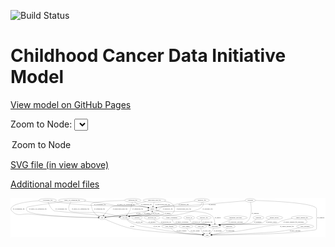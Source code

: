 <link rel='stylesheet' href="assets/style.css">
<link rel='stylesheet' href="https://unpkg.com/leaflet@1.5.1/dist/leaflet.css" integrity="sha512-xwE/Az9zrjBIphAcBb3F6JVqxf46+CDLwfLMHloNu6KEQCAWi6HcDUbeOfBIptF7tcCzusKFjFw2yuvEpDL9wQ==" crossorigin="">
<script type="text/javascript" src="https://code.jquery.com/jquery-3.2.1.min.js"></script>
<script type="text/javascript"  src="https://unpkg.com/leaflet@1.5.1/dist/leaflet.js"></script>
<script type="text/javascript" src="assets/actions.js"></script>

![Build Status](https://github.com/CBIIT/ccdi-model/actions/workflows/model-test-and-deploy.yml/badge.svg)

# Childhood Cancer Data Initiative Model

[View model on GitHub Pages](https://cbiit.github.io/ccdi-model/)



Zoom to Node: <select id="node_select">
  <option value="">Zoom to Node</option>
</select>
<div id="model"></div>

<p>
<a href="./model-desc/ccdi-model.svg">SVG file (in view above)</a>
<p>
<a href="./model-desc">Additional model files</a>
<div id='graph' style='display:off;'>
<svg width="3152pt" height="392pt"
 viewBox="0.00 0.00 3151.69 392.00" xmlns="http://www.w3.org/2000/svg" xmlns:xlink="http://www.w3.org/1999/xlink">
<g id="graph0" class="graph" transform="scale(1 1) rotate(0) translate(4 388)">
<title>Perl</title>
<polygon fill="#ffffff" stroke="transparent" points="-4,4 -4,-388 3147.6942,-388 3147.6942,4 -4,4"/>
<!-- radiology_file -->
<g id="node1" class="node">
<title>radiology_file</title>
<ellipse fill="none" stroke="#000000" cx="1930.6942" cy="-192" rx="73.387" ry="18"/>
<text text-anchor="middle" x="1930.6942" y="-188.3" font-family="Times,serif" font-size="14.00" fill="#000000">radiology_file</text>
</g>
<!-- participant -->
<g id="node23" class="node">
<title>participant</title>
<ellipse fill="none" stroke="#000000" cx="2039.6942" cy="-105" rx="62.2891" ry="18"/>
<text text-anchor="middle" x="2039.6942" y="-101.3" font-family="Times,serif" font-size="14.00" fill="#000000">participant</text>
</g>
<!-- radiology_file&#45;&gt;participant -->
<g id="edge13" class="edge">
<title>radiology_file&#45;&gt;participant</title>
<path fill="none" stroke="#000000" d="M1913.8936,-174.3902C1906.0806,-164.0294 1900.0298,-151.0346 1907.6942,-141 1908.9503,-139.3554 1947.9753,-128.8281 1983.2657,-119.5792"/>
<polygon fill="#000000" stroke="#000000" points="1984.2958,-122.9276 1993.0859,-117.0129 1982.5258,-116.1551 1984.2958,-122.9276"/>
<text text-anchor="middle" x="1966.6942" y="-144.8" font-family="Times,serif" font-size="14.00" fill="#000000">of_radiology_file</text>
</g>
<!-- therapeutic_procedure -->
<g id="node2" class="node">
<title>therapeutic_procedure</title>
<ellipse fill="none" stroke="#000000" cx="2248.6942" cy="-192" rx="117.7793" ry="18"/>
<text text-anchor="middle" x="2248.6942" y="-188.3" font-family="Times,serif" font-size="14.00" fill="#000000">therapeutic_procedure</text>
</g>
<!-- therapeutic_procedure&#45;&gt;participant -->
<g id="edge37" class="edge">
<title>therapeutic_procedure&#45;&gt;participant</title>
<path fill="none" stroke="#000000" d="M2207.9007,-175.019C2172.5686,-160.3114 2121.5247,-139.0634 2084.9457,-123.8367"/>
<polygon fill="#000000" stroke="#000000" points="2086.0846,-120.5198 2075.5075,-119.9079 2083.3945,-126.9822 2086.0846,-120.5198"/>
<text text-anchor="middle" x="2249.6942" y="-144.8" font-family="Times,serif" font-size="14.00" fill="#000000">of_therapeutic_procedure</text>
</g>
<!-- diagnosis -->
<g id="node3" class="node">
<title>diagnosis</title>
<ellipse fill="none" stroke="#000000" cx="2477.6942" cy="-192" rx="54.6905" ry="18"/>
<text text-anchor="middle" x="2477.6942" y="-188.3" font-family="Times,serif" font-size="14.00" fill="#000000">diagnosis</text>
</g>
<!-- diagnosis&#45;&gt;participant -->
<g id="edge33" class="edge">
<title>diagnosis&#45;&gt;participant</title>
<path fill="none" stroke="#000000" d="M2454.9914,-175.4658C2434.9675,-160.9542 2408.5297,-141.9986 2405.6942,-141 2343.7463,-119.1829 2175.5882,-133.1144 2110.6942,-123 2105.3542,-122.1677 2099.8304,-121.1157 2094.331,-119.9398"/>
<polygon fill="#000000" stroke="#000000" points="2095.0301,-116.5095 2084.5035,-117.7101 2093.4812,-123.336 2095.0301,-116.5095"/>
<text text-anchor="middle" x="2471.1942" y="-144.8" font-family="Times,serif" font-size="14.00" fill="#000000">of_diagnosis</text>
</g>
<!-- synonym -->
<g id="node4" class="node">
<title>synonym</title>
<ellipse fill="none" stroke="#000000" cx="2394.6942" cy="-366" rx="51.9908" ry="18"/>
<text text-anchor="middle" x="2394.6942" y="-362.3" font-family="Times,serif" font-size="14.00" fill="#000000">synonym</text>
</g>
<!-- sample -->
<g id="node6" class="node">
<title>sample</title>
<ellipse fill="none" stroke="#000000" cx="1415.6942" cy="-279" rx="44.393" ry="18"/>
<text text-anchor="middle" x="1415.6942" y="-275.3" font-family="Times,serif" font-size="14.00" fill="#000000">sample</text>
</g>
<!-- synonym&#45;&gt;sample -->
<g id="edge30" class="edge">
<title>synonym&#45;&gt;sample</title>
<path fill="none" stroke="#000000" d="M2344.4499,-361.3116C2240.681,-351.7302 1995.1171,-329.5813 1788.6942,-315 1648.8143,-305.1192 1611.682,-321.9671 1473.6942,-297 1468.8894,-296.1306 1463.9248,-294.9867 1459.0156,-293.696"/>
<polygon fill="#000000" stroke="#000000" points="1459.6607,-290.2411 1449.0852,-290.8816 1457.7518,-296.9758 1459.6607,-290.2411"/>
<text text-anchor="middle" x="2014.1942" y="-318.8" font-family="Times,serif" font-size="14.00" fill="#000000">of_synonym</text>
</g>
<!-- study -->
<g id="node12" class="node">
<title>study</title>
<ellipse fill="none" stroke="#000000" cx="1964.6942" cy="-18" rx="36.2938" ry="18"/>
<text text-anchor="middle" x="1964.6942" y="-14.3" font-family="Times,serif" font-size="14.00" fill="#000000">study</text>
</g>
<!-- synonym&#45;&gt;study -->
<g id="edge31" class="edge">
<title>synonym&#45;&gt;study</title>
<path fill="none" stroke="#000000" d="M2446.7972,-364.6342C2603.3289,-359.8455 3058.6942,-340.6194 3058.6942,-279 3058.6942,-279 3058.6942,-279 3058.6942,-105 3058.6942,-56.6884 3063.0405,-76.1103 2917.6942,-54 2740.006,-26.9699 2178.2716,-19.8945 2011.6938,-18.3686"/>
<polygon fill="#000000" stroke="#000000" points="2011.3322,-14.8654 2001.3014,-18.276 2011.2697,-21.8651 2011.3322,-14.8654"/>
<text text-anchor="middle" x="3101.1942" y="-188.3" font-family="Times,serif" font-size="14.00" fill="#000000">of_synonym</text>
</g>
<!-- synonym&#45;&gt;participant -->
<g id="edge32" class="edge">
<title>synonym&#45;&gt;participant</title>
<path fill="none" stroke="#000000" d="M2398.3412,-347.8089C2406.5322,-301.0467 2420.312,-177.747 2346.6942,-141 2299.6344,-117.5097 2162.6005,-131.4942 2110.6942,-123 2105.3607,-122.1272 2099.8412,-121.0481 2094.3445,-119.8552"/>
<polygon fill="#000000" stroke="#000000" points="2095.0492,-116.4261 2084.5202,-117.6052 2093.4865,-123.2494 2095.0492,-116.4261"/>
<text text-anchor="middle" x="2445.1942" y="-231.8" font-family="Times,serif" font-size="14.00" fill="#000000">of_synonym</text>
</g>
<!-- cell_line -->
<g id="node5" class="node">
<title>cell_line</title>
<ellipse fill="none" stroke="#000000" cx="1140.6942" cy="-192" rx="49.2915" ry="18"/>
<text text-anchor="middle" x="1140.6942" y="-188.3" font-family="Times,serif" font-size="14.00" fill="#000000">cell_line</text>
</g>
<!-- cell_line&#45;&gt;sample -->
<g id="edge16" class="edge">
<title>cell_line&#45;&gt;sample</title>
<path fill="none" stroke="#000000" d="M1176.9044,-204.3354C1184.3695,-206.5131 1192.2311,-208.5454 1199.6942,-210 1243.9286,-218.6216 1367.1059,-199.1095 1401.6942,-228 1408.4575,-233.6492 1412.1174,-242.2309 1414.0502,-250.7523"/>
<polygon fill="#000000" stroke="#000000" points="1410.6368,-251.5782 1415.6437,-260.9153 1417.5523,-250.4938 1410.6368,-251.5782"/>
<text text-anchor="middle" x="1453.1942" y="-231.8" font-family="Times,serif" font-size="14.00" fill="#000000">of_cell_line</text>
</g>
<!-- cell_line&#45;&gt;study -->
<g id="edge15" class="edge">
<title>cell_line&#45;&gt;study</title>
<path fill="none" stroke="#000000" d="M1157.1201,-174.9979C1168.8424,-163.7976 1185.5169,-149.6536 1202.6942,-141 1291.0677,-96.479 1321.8047,-107.1106 1418.6942,-87 1601.742,-49.0062 1823.9391,-28.7826 1918.5077,-21.3603"/>
<polygon fill="#000000" stroke="#000000" points="1918.8962,-24.8407 1928.5962,-20.5792 1918.3558,-17.8616 1918.8962,-24.8407"/>
<text text-anchor="middle" x="1459.1942" y="-101.3" font-family="Times,serif" font-size="14.00" fill="#000000">of_cell_line</text>
</g>
<!-- cell_line&#45;&gt;participant -->
<g id="edge14" class="edge">
<title>cell_line&#45;&gt;participant</title>
<path fill="none" stroke="#000000" d="M1165.1717,-176.2113C1185.5445,-164.0244 1215.7877,-148.0859 1244.6942,-141 1401.005,-102.6833 1809.2542,-144.9117 1968.6942,-123 1974.2058,-122.2425 1979.9072,-121.2183 1985.5725,-120.0405"/>
<polygon fill="#000000" stroke="#000000" points="1986.6876,-123.3777 1995.6824,-117.7792 1985.1596,-116.5465 1986.6876,-123.3777"/>
<text text-anchor="middle" x="1285.1942" y="-144.8" font-family="Times,serif" font-size="14.00" fill="#000000">of_cell_line</text>
</g>
<!-- sample&#45;&gt;cell_line -->
<g id="edge10" class="edge">
<title>sample&#45;&gt;cell_line</title>
<path fill="none" stroke="#000000" d="M1450.8779,-267.9575C1483.493,-257.6814 1527.0926,-243.8252 1527.6942,-243 1531.6213,-237.6128 1532.2773,-232.8415 1527.6942,-228 1502.6024,-201.4934 1235.633,-216.3717 1199.6942,-210 1195.305,-209.2218 1190.7832,-208.2208 1186.2882,-207.09"/>
<polygon fill="#000000" stroke="#000000" points="1187.1199,-203.6892 1176.552,-204.4433 1185.2836,-210.4441 1187.1199,-203.6892"/>
<text text-anchor="middle" x="1568.1942" y="-231.8" font-family="Times,serif" font-size="14.00" fill="#000000">of_sample</text>
</g>
<!-- pdx -->
<g id="node20" class="node">
<title>pdx</title>
<ellipse fill="none" stroke="#000000" cx="911.6942" cy="-192" rx="27.8951" ry="18"/>
<text text-anchor="middle" x="911.6942" y="-188.3" font-family="Times,serif" font-size="14.00" fill="#000000">pdx</text>
</g>
<!-- sample&#45;&gt;pdx -->
<g id="edge11" class="edge">
<title>sample&#45;&gt;pdx</title>
<path fill="none" stroke="#000000" d="M1381.6532,-267.1982C1364.5093,-260.8032 1343.6139,-252.3111 1325.6942,-243 1314.8648,-237.3731 1314.2406,-231.952 1302.6942,-228 1209.8758,-196.2313 1180.3724,-219.1356 1082.6942,-210 1036.904,-205.7173 984.2962,-200.0703 949.6605,-196.2521"/>
<polygon fill="#000000" stroke="#000000" points="949.8402,-192.7507 939.5159,-195.1293 949.0702,-199.7082 949.8402,-192.7507"/>
<text text-anchor="middle" x="1362.1942" y="-231.8" font-family="Times,serif" font-size="14.00" fill="#000000">of_sample</text>
</g>
<!-- sample&#45;&gt;participant -->
<g id="edge12" class="edge">
<title>sample&#45;&gt;participant</title>
<path fill="none" stroke="#000000" d="M1449.4336,-267.2437C1457.315,-264.8575 1465.7339,-262.594 1473.6942,-261 1591.665,-237.3771 1921.197,-288.1245 2012.6942,-210 2034.6396,-191.262 2039.9835,-157.3089 2040.7395,-133.0851"/>
<polygon fill="#000000" stroke="#000000" points="2044.2396,-133.0763 2040.8127,-123.051 2037.2398,-133.0252 2044.2396,-133.0763"/>
<text text-anchor="middle" x="2070.1942" y="-188.3" font-family="Times,serif" font-size="14.00" fill="#000000">of_sample</text>
</g>
<!-- methylation_array_file -->
<g id="node7" class="node">
<title>methylation_array_file</title>
<ellipse fill="none" stroke="#000000" cx="1436.6942" cy="-366" rx="115.8798" ry="18"/>
<text text-anchor="middle" x="1436.6942" y="-362.3" font-family="Times,serif" font-size="14.00" fill="#000000">methylation_array_file</text>
</g>
<!-- methylation_array_file&#45;&gt;cell_line -->
<g id="edge22" class="edge">
<title>methylation_array_file&#45;&gt;cell_line</title>
<path fill="none" stroke="#000000" d="M1533.2895,-355.9834C1568.4049,-350.414 1602.4866,-342.0926 1614.6942,-330 1646.9567,-298.0414 1645.6603,-254.3767 1608.6942,-228 1571.6656,-201.5787 1244.5265,-217.698 1199.6942,-210 1195.3008,-209.2456 1190.7763,-208.2607 1186.2794,-207.1401"/>
<polygon fill="#000000" stroke="#000000" points="1187.1078,-203.7385 1176.5408,-204.5071 1185.2807,-210.4958 1187.1078,-203.7385"/>
<text text-anchor="middle" x="1730.1942" y="-275.3" font-family="Times,serif" font-size="14.00" fill="#000000">of_methylation_array_file</text>
</g>
<!-- methylation_array_file&#45;&gt;sample -->
<g id="edge21" class="edge">
<title>methylation_array_file&#45;&gt;sample</title>
<path fill="none" stroke="#000000" d="M1432.343,-347.9735C1429.4709,-336.0751 1425.6513,-320.2508 1422.395,-306.7606"/>
<polygon fill="#000000" stroke="#000000" points="1425.7886,-305.9029 1420.0398,-297.0034 1418.984,-307.5455 1425.7886,-305.9029"/>
<text text-anchor="middle" x="1519.1942" y="-318.8" font-family="Times,serif" font-size="14.00" fill="#000000">of_methylation_array_file</text>
</g>
<!-- methylation_array_file&#45;&gt;pdx -->
<g id="edge20" class="edge">
<title>methylation_array_file&#45;&gt;pdx</title>
<path fill="none" stroke="#000000" d="M1352.1495,-353.5912C1322.7246,-347.9977 1289.8076,-340.2839 1260.6942,-330 1247.0118,-325.1669 1245.6491,-318.9784 1231.6942,-315 1182.3913,-300.9442 1047.3994,-320.2245 1001.6942,-297 983.5573,-287.784 949.9927,-244.7559 929.3744,-216.7207"/>
<polygon fill="#000000" stroke="#000000" points="932.1415,-214.575 923.4227,-208.5556 926.4848,-218.6983 932.1415,-214.575"/>
<text text-anchor="middle" x="1093.1942" y="-275.3" font-family="Times,serif" font-size="14.00" fill="#000000">of_methylation_array_file</text>
</g>
<!-- medical_history -->
<g id="node8" class="node">
<title>medical_history</title>
<ellipse fill="none" stroke="#000000" cx="2635.6942" cy="-192" rx="85.2851" ry="18"/>
<text text-anchor="middle" x="2635.6942" y="-188.3" font-family="Times,serif" font-size="14.00" fill="#000000">medical_history</text>
</g>
<!-- medical_history&#45;&gt;participant -->
<g id="edge9" class="edge">
<title>medical_history&#45;&gt;participant</title>
<path fill="none" stroke="#000000" d="M2589.4108,-176.7345C2573.6378,-170.9396 2556.1043,-163.829 2540.6942,-156 2529.8138,-150.4723 2529.3126,-144.7351 2517.6942,-141 2431.5057,-113.2917 2200.2606,-136.1927 2110.6942,-123 2105.2688,-122.2009 2099.6565,-121.1602 2094.0742,-119.982"/>
<polygon fill="#000000" stroke="#000000" points="2094.6301,-116.5196 2084.1053,-117.7352 2093.091,-123.3483 2094.6301,-116.5196"/>
<text text-anchor="middle" x="2608.6942" y="-144.8" font-family="Times,serif" font-size="14.00" fill="#000000">of_medical_history</text>
</g>
<!-- study_funding -->
<g id="node9" class="node">
<title>study_funding</title>
<ellipse fill="none" stroke="#000000" cx="1585.6942" cy="-105" rx="77.1866" ry="18"/>
<text text-anchor="middle" x="1585.6942" y="-101.3" font-family="Times,serif" font-size="14.00" fill="#000000">study_funding</text>
</g>
<!-- study_funding&#45;&gt;study -->
<g id="edge34" class="edge">
<title>study_funding&#45;&gt;study</title>
<path fill="none" stroke="#000000" d="M1600.8334,-87.2557C1611.769,-75.724 1627.5763,-61.4891 1644.6942,-54 1692.5725,-33.0531 1841.1875,-23.5011 1917.8682,-19.8723"/>
<polygon fill="#000000" stroke="#000000" points="1918.3636,-23.3534 1928.1928,-19.3991 1918.043,-16.3607 1918.3636,-23.3534"/>
<text text-anchor="middle" x="1706.6942" y="-57.8" font-family="Times,serif" font-size="14.00" fill="#000000">of_study_funding</text>
</g>
<!-- study_admin -->
<g id="node10" class="node">
<title>study_admin</title>
<ellipse fill="none" stroke="#000000" cx="1751.6942" cy="-105" rx="70.3881" ry="18"/>
<text text-anchor="middle" x="1751.6942" y="-101.3" font-family="Times,serif" font-size="14.00" fill="#000000">study_admin</text>
</g>
<!-- study_admin&#45;&gt;study -->
<g id="edge8" class="edge">
<title>study_admin&#45;&gt;study</title>
<path fill="none" stroke="#000000" d="M1759.6566,-86.9505C1765.5313,-75.7439 1774.6033,-61.9987 1786.6942,-54 1807.9788,-39.9192 1873.5268,-29.2507 1918.8436,-23.3097"/>
<polygon fill="#000000" stroke="#000000" points="1919.5587,-26.7469 1929.0346,-22.008 1918.6718,-19.8033 1919.5587,-26.7469"/>
<text text-anchor="middle" x="1843.1942" y="-57.8" font-family="Times,serif" font-size="14.00" fill="#000000">of_study_admin</text>
</g>
<!-- exposure -->
<g id="node11" class="node">
<title>exposure</title>
<ellipse fill="none" stroke="#000000" cx="1261.6942" cy="-192" rx="53.0913" ry="18"/>
<text text-anchor="middle" x="1261.6942" y="-188.3" font-family="Times,serif" font-size="14.00" fill="#000000">exposure</text>
</g>
<!-- exposure&#45;&gt;participant -->
<g id="edge7" class="edge">
<title>exposure&#45;&gt;participant</title>
<path fill="none" stroke="#000000" d="M1287.3786,-176.005C1308.3756,-163.8739 1339.292,-148.1138 1368.6942,-141 1498.3466,-109.6308 1836.59,-141.5006 1968.6942,-123 1974.1251,-122.2394 1979.7411,-121.2243 1985.3257,-120.062"/>
<polygon fill="#000000" stroke="#000000" points="1986.3011,-123.4304 1995.2973,-117.834 1984.7747,-116.5988 1986.3011,-123.4304"/>
<text text-anchor="middle" x="1412.1942" y="-144.8" font-family="Times,serif" font-size="14.00" fill="#000000">of_exposure</text>
</g>
<!-- study_arm -->
<g id="node13" class="node">
<title>study_arm</title>
<ellipse fill="none" stroke="#000000" cx="1899.6942" cy="-105" rx="59.5901" ry="18"/>
<text text-anchor="middle" x="1899.6942" y="-101.3" font-family="Times,serif" font-size="14.00" fill="#000000">study_arm</text>
</g>
<!-- study_arm&#45;&gt;study -->
<g id="edge6" class="edge">
<title>study_arm&#45;&gt;study</title>
<path fill="none" stroke="#000000" d="M1900.3015,-86.6884C1901.4206,-76.3345 1904.1706,-63.5845 1910.6942,-54 1915.5699,-46.8366 1922.3896,-40.7282 1929.5452,-35.6874"/>
<polygon fill="#000000" stroke="#000000" points="1931.4764,-38.6069 1938.0033,-30.2612 1927.6966,-32.7151 1931.4764,-38.6069"/>
<text text-anchor="middle" x="1959.1942" y="-57.8" font-family="Times,serif" font-size="14.00" fill="#000000">of_study_arm</text>
</g>
<!-- molecular_test -->
<g id="node14" class="node">
<title>molecular_test</title>
<ellipse fill="none" stroke="#000000" cx="1412.6942" cy="-192" rx="79.8859" ry="18"/>
<text text-anchor="middle" x="1412.6942" y="-188.3" font-family="Times,serif" font-size="14.00" fill="#000000">molecular_test</text>
</g>
<!-- molecular_test&#45;&gt;participant -->
<g id="edge28" class="edge">
<title>molecular_test&#45;&gt;participant</title>
<path fill="none" stroke="#000000" d="M1432.3344,-174.3111C1446.7917,-162.4845 1467.5378,-147.8764 1488.6942,-141 1590.2083,-108.005 1863.0403,-138.2001 1968.6942,-123 1974.1222,-122.2191 1979.7363,-121.1905 1985.3197,-120.0198"/>
<polygon fill="#000000" stroke="#000000" points="1986.2992,-123.3871 1995.2899,-117.7819 1984.7661,-116.557 1986.2992,-123.3871"/>
<text text-anchor="middle" x="1552.6942" y="-144.8" font-family="Times,serif" font-size="14.00" fill="#000000">of_molecular_test</text>
</g>
<!-- single_cell_sequencing_file -->
<g id="node15" class="node">
<title>single_cell_sequencing_file</title>
<ellipse fill="none" stroke="#000000" cx="612.6942" cy="-366" rx="137.5759" ry="18"/>
<text text-anchor="middle" x="612.6942" y="-362.3" font-family="Times,serif" font-size="14.00" fill="#000000">single_cell_sequencing_file</text>
</g>
<!-- single_cell_sequencing_file&#45;&gt;cell_line -->
<g id="edge38" class="edge">
<title>single_cell_sequencing_file&#45;&gt;cell_line</title>
<path fill="none" stroke="#000000" d="M599.7574,-347.8843C584.9138,-324.7048 565.3258,-284.7228 587.6942,-261 611.0596,-236.2198 859.9281,-247.4552 893.6942,-243 962.329,-233.9441 1040.4005,-216.6208 1090.0723,-204.6964"/>
<polygon fill="#000000" stroke="#000000" points="1091.0254,-208.0669 1099.9217,-202.3132 1089.3791,-201.2632 1091.0254,-208.0669"/>
<text text-anchor="middle" x="696.1942" y="-275.3" font-family="Times,serif" font-size="14.00" fill="#000000">of_single_cell_sequencing_file</text>
</g>
<!-- single_cell_sequencing_file&#45;&gt;sample -->
<g id="edge39" class="edge">
<title>single_cell_sequencing_file&#45;&gt;sample</title>
<path fill="none" stroke="#000000" d="M731.0284,-356.6788C799.9731,-350.5717 888.4731,-341.5717 966.6942,-330 1001.1843,-324.8977 1009.0999,-319.3409 1043.6942,-315 1182.3912,-297.5961 1220.1452,-321.9006 1357.6942,-297 1362.4989,-296.1302 1367.4634,-294.986 1372.3727,-293.6952"/>
<polygon fill="#000000" stroke="#000000" points="1373.6364,-296.9749 1382.303,-290.8805 1371.7275,-290.2402 1373.6364,-296.9749"/>
<text text-anchor="middle" x="1152.1942" y="-318.8" font-family="Times,serif" font-size="14.00" fill="#000000">of_single_cell_sequencing_file</text>
</g>
<!-- single_cell_sequencing_file&#45;&gt;pdx -->
<g id="edge40" class="edge">
<title>single_cell_sequencing_file&#45;&gt;pdx</title>
<path fill="none" stroke="#000000" d="M517.2212,-352.9662C386.5791,-334.9092 167.4791,-303.7373 161.6942,-297 151.271,-284.8609 150.9112,-272.8206 161.6942,-261 210.0532,-207.9877 726.895,-195.156 873.2654,-192.5749"/>
<polygon fill="#000000" stroke="#000000" points="873.606,-196.0697 883.545,-192.3999 873.4868,-189.0707 873.606,-196.0697"/>
<text text-anchor="middle" x="270.1942" y="-275.3" font-family="Times,serif" font-size="14.00" fill="#000000">of_single_cell_sequencing_file</text>
</g>
<!-- family_relationship -->
<g id="node16" class="node">
<title>family_relationship</title>
<ellipse fill="none" stroke="#000000" cx="1610.6942" cy="-192" rx="100.1823" ry="18"/>
<text text-anchor="middle" x="1610.6942" y="-188.3" font-family="Times,serif" font-size="14.00" fill="#000000">family_relationship</text>
</g>
<!-- family_relationship&#45;&gt;participant -->
<g id="edge36" class="edge">
<title>family_relationship&#45;&gt;participant</title>
<path fill="none" stroke="#000000" d="M1613.5714,-173.8293C1616.3976,-162.4219 1621.9341,-148.4969 1632.6942,-141 1663.3697,-119.6273 1931.7322,-128.6205 1968.6942,-123 1974.1158,-122.1756 1979.7256,-121.1181 1985.3064,-119.9295"/>
<polygon fill="#000000" stroke="#000000" points="1986.2945,-123.2944 1995.2734,-117.6705 1984.7471,-116.4676 1986.2945,-123.2944"/>
<text text-anchor="middle" x="1712.1942" y="-144.8" font-family="Times,serif" font-size="14.00" fill="#000000">of_family_relationship</text>
</g>
<!-- cytogenomic_file -->
<g id="node17" class="node">
<title>cytogenomic_file</title>
<ellipse fill="none" stroke="#000000" cx="367.6942" cy="-366" rx="89.8845" ry="18"/>
<text text-anchor="middle" x="367.6942" y="-362.3" font-family="Times,serif" font-size="14.00" fill="#000000">cytogenomic_file</text>
</g>
<!-- cytogenomic_file&#45;&gt;cell_line -->
<g id="edge5" class="edge">
<title>cytogenomic_file&#45;&gt;cell_line</title>
<path fill="none" stroke="#000000" d="M372.9027,-347.9171C380.9462,-323.6017 398.8865,-281.1029 430.6942,-261 434.1429,-258.8203 913.4891,-213.4297 1082.5172,-197.4816"/>
<polygon fill="#000000" stroke="#000000" points="1083.0918,-200.943 1092.7188,-196.5192 1082.4343,-193.974 1083.0918,-200.943"/>
<text text-anchor="middle" x="502.1942" y="-275.3" font-family="Times,serif" font-size="14.00" fill="#000000">of_cytogenomic_file</text>
</g>
<!-- cytogenomic_file&#45;&gt;sample -->
<g id="edge3" class="edge">
<title>cytogenomic_file&#45;&gt;sample</title>
<path fill="none" stroke="#000000" d="M431.8751,-353.3695C443.1189,-351.3979 454.7273,-349.5153 465.6942,-348 622.2226,-326.3725 661.9942,-324.9797 819.6942,-315 939.0778,-307.4451 1239.7396,-316.9058 1357.6942,-297 1362.5089,-296.1875 1367.4798,-295.0798 1372.3928,-293.8104"/>
<polygon fill="#000000" stroke="#000000" points="1373.6463,-297.0939 1382.3275,-291.0204 1371.7536,-290.3546 1373.6463,-297.0939"/>
<text text-anchor="middle" x="891.1942" y="-318.8" font-family="Times,serif" font-size="14.00" fill="#000000">of_cytogenomic_file</text>
</g>
<!-- cytogenomic_file&#45;&gt;pdx -->
<g id="edge4" class="edge">
<title>cytogenomic_file&#45;&gt;pdx</title>
<path fill="none" stroke="#000000" d="M280.5434,-361.6915C185.2881,-354.9425 41.6487,-338.0805 7.6942,-297 -2.4992,-284.6673 -2.6115,-273.239 7.6942,-261 63.1818,-195.1034 113.0755,-237.5227 198.6942,-228 455.3391,-199.4554 766.4977,-193.5282 873.4507,-192.3106"/>
<polygon fill="#000000" stroke="#000000" points="873.7749,-195.8074 883.737,-192.2011 873.7003,-188.8078 873.7749,-195.8074"/>
<text text-anchor="middle" x="79.1942" y="-275.3" font-family="Times,serif" font-size="14.00" fill="#000000">of_cytogenomic_file</text>
</g>
<!-- sequencing_file -->
<g id="node18" class="node">
<title>sequencing_file</title>
<ellipse fill="none" stroke="#000000" cx="1219.6942" cy="-366" rx="83.3857" ry="18"/>
<text text-anchor="middle" x="1219.6942" y="-362.3" font-family="Times,serif" font-size="14.00" fill="#000000">sequencing_file</text>
</g>
<!-- sequencing_file&#45;&gt;cell_line -->
<g id="edge17" class="edge">
<title>sequencing_file&#45;&gt;cell_line</title>
<path fill="none" stroke="#000000" d="M1215.4362,-347.9759C1213.0369,-338.1764 1209.887,-325.8711 1206.6942,-315 1199.5652,-290.727 1200.0334,-283.6146 1188.6942,-261 1181.0415,-245.7377 1170.3577,-230.0136 1161.0119,-217.4377"/>
<polygon fill="#000000" stroke="#000000" points="1163.6475,-215.1212 1154.8092,-209.2786 1158.075,-219.3576 1163.6475,-215.1212"/>
<text text-anchor="middle" x="1269.1942" y="-275.3" font-family="Times,serif" font-size="14.00" fill="#000000">of_sequencing_file</text>
</g>
<!-- sequencing_file&#45;&gt;sample -->
<g id="edge19" class="edge">
<title>sequencing_file&#45;&gt;sample</title>
<path fill="none" stroke="#000000" d="M1239.2066,-348.4016C1252.3541,-337.3802 1270.5501,-323.6718 1288.6942,-315 1317.2891,-301.3333 1327.2185,-305.6992 1357.6942,-297 1362.0315,-295.7619 1366.5389,-294.435 1371.0384,-293.0834"/>
<polygon fill="#000000" stroke="#000000" points="1372.2595,-296.3704 1380.8071,-290.1103 1370.2213,-289.6737 1372.2595,-296.3704"/>
<text text-anchor="middle" x="1355.1942" y="-318.8" font-family="Times,serif" font-size="14.00" fill="#000000">of_sequencing_file</text>
</g>
<!-- sequencing_file&#45;&gt;pdx -->
<g id="edge18" class="edge">
<title>sequencing_file&#45;&gt;pdx</title>
<path fill="none" stroke="#000000" d="M1136.3424,-364.6996C1021.359,-362.0273 825.683,-353.9739 803.6942,-330 799.1879,-325.0869 802.1775,-321.4918 803.6942,-315 813.5071,-272.9994 816.9167,-259.2033 846.6942,-228 855.5305,-218.7406 867.2812,-211.2509 878.3599,-205.55"/>
<polygon fill="#000000" stroke="#000000" points="879.9382,-208.6748 887.4293,-201.1825 876.901,-202.368 879.9382,-208.6748"/>
<text text-anchor="middle" x="887.1942" y="-275.3" font-family="Times,serif" font-size="14.00" fill="#000000">of_sequencing_file</text>
</g>
<!-- pathology_file -->
<g id="node19" class="node">
<title>pathology_file</title>
<ellipse fill="none" stroke="#000000" cx="1910.6942" cy="-366" rx="76.0865" ry="18"/>
<text text-anchor="middle" x="1910.6942" y="-362.3" font-family="Times,serif" font-size="14.00" fill="#000000">pathology_file</text>
</g>
<!-- pathology_file&#45;&gt;cell_line -->
<g id="edge25" class="edge">
<title>pathology_file&#45;&gt;cell_line</title>
<path fill="none" stroke="#000000" d="M1920.5841,-348.006C1924.7973,-337.758 1927.5473,-325.008 1921.6942,-315 1896.9802,-272.7429 1871.8451,-277.3261 1825.6942,-261 1562.5313,-167.9049 1474.8648,-256.931 1199.6942,-210 1195.3,-209.2506 1190.7749,-208.2689 1186.2776,-207.1505"/>
<polygon fill="#000000" stroke="#000000" points="1187.1053,-203.7487 1176.5386,-204.5203 1185.2802,-210.5066 1187.1053,-203.7487"/>
<text text-anchor="middle" x="1968.6942" y="-275.3" font-family="Times,serif" font-size="14.00" fill="#000000">of_pathology_file</text>
</g>
<!-- pathology_file&#45;&gt;sample -->
<g id="edge24" class="edge">
<title>pathology_file&#45;&gt;sample</title>
<path fill="none" stroke="#000000" d="M1841.6229,-358.321C1792.519,-352.2519 1725.174,-342.6885 1666.6942,-330 1643.1877,-324.8997 1638.2493,-319.8707 1614.6942,-315 1552.8277,-302.2073 1535.4291,-310.4132 1473.6942,-297 1469.045,-295.9899 1464.2328,-294.7766 1459.4594,-293.4631"/>
<polygon fill="#000000" stroke="#000000" points="1460.3595,-290.0801 1449.7805,-290.6594 1458.4118,-296.8036 1460.3595,-290.0801"/>
<text text-anchor="middle" x="1727.6942" y="-318.8" font-family="Times,serif" font-size="14.00" fill="#000000">of_pathology_file</text>
</g>
<!-- pathology_file&#45;&gt;pdx -->
<g id="edge23" class="edge">
<title>pathology_file&#45;&gt;pdx</title>
<path fill="none" stroke="#000000" d="M1910.7555,-347.7786C1909.7381,-336.5014 1906.3742,-322.7421 1896.6942,-315 1862.9907,-288.0437 1548.6177,-313.3915 1508.6942,-297 1486.5689,-287.916 1488.8452,-273.8836 1468.6942,-261 1451.5837,-250.0604 1444.9957,-251.8034 1426.6942,-243 1413.9719,-236.8803 1412.2839,-231.8248 1398.6942,-228 1330.9887,-208.9441 1152.8003,-215.6832 1082.6942,-210 1036.7197,-206.2731 983.9474,-200.4876 949.3319,-196.4863"/>
<polygon fill="#000000" stroke="#000000" points="949.5376,-192.9867 939.1998,-195.3061 948.7276,-199.9397 949.5376,-192.9867"/>
<text text-anchor="middle" x="1569.6942" y="-275.3" font-family="Times,serif" font-size="14.00" fill="#000000">of_pathology_file</text>
</g>
<!-- pdx&#45;&gt;sample -->
<g id="edge1" class="edge">
<title>pdx&#45;&gt;sample</title>
<path fill="none" stroke="#000000" d="M939.1922,-196.0127C1029.9707,-209.2931 1316.6625,-251.5136 1357.6942,-261 1362.3295,-262.0717 1367.1329,-263.3248 1371.9009,-264.6622"/>
<polygon fill="#000000" stroke="#000000" points="1370.9927,-268.0431 1381.5733,-267.4943 1372.9598,-261.3252 1370.9927,-268.0431"/>
<text text-anchor="middle" x="1275.6942" y="-231.8" font-family="Times,serif" font-size="14.00" fill="#000000">of_pdx</text>
</g>
<!-- pdx&#45;&gt;study -->
<g id="edge2" class="edge">
<title>pdx&#45;&gt;study</title>
<path fill="none" stroke="#000000" d="M934.215,-181.2255C980.8621,-159.43 1091.9477,-110.2126 1190.6942,-87 1330.347,-54.1714 1772.1619,-28.2664 1917.697,-20.4388"/>
<polygon fill="#000000" stroke="#000000" points="1918.2581,-23.9139 1928.0571,-19.8853 1917.8846,-16.9239 1918.2581,-23.9139"/>
<text text-anchor="middle" x="1214.6942" y="-101.3" font-family="Times,serif" font-size="14.00" fill="#000000">of_pdx</text>
</g>
<!-- follow_up -->
<g id="node21" class="node">
<title>follow_up</title>
<ellipse fill="none" stroke="#000000" cx="1783.6942" cy="-192" rx="55.4913" ry="18"/>
<text text-anchor="middle" x="1783.6942" y="-188.3" font-family="Times,serif" font-size="14.00" fill="#000000">follow_up</text>
</g>
<!-- follow_up&#45;&gt;participant -->
<g id="edge35" class="edge">
<title>follow_up&#45;&gt;participant</title>
<path fill="none" stroke="#000000" d="M1788.1541,-173.9625C1791.9415,-162.6113 1798.585,-148.699 1809.6942,-141 1838.9207,-120.7452 1933.7129,-129.3839 1968.6942,-123 1973.8017,-122.0679 1979.0859,-120.9753 1984.3607,-119.797"/>
<polygon fill="#000000" stroke="#000000" points="1985.5,-123.1253 1994.4436,-117.4454 1983.91,-116.3083 1985.5,-123.1253"/>
<text text-anchor="middle" x="1854.6942" y="-144.8" font-family="Times,serif" font-size="14.00" fill="#000000">of_follow_up</text>
</g>
<!-- publication -->
<g id="node22" class="node">
<title>publication</title>
<ellipse fill="none" stroke="#000000" cx="2182.6942" cy="-105" rx="63.0888" ry="18"/>
<text text-anchor="middle" x="2182.6942" y="-101.3" font-family="Times,serif" font-size="14.00" fill="#000000">publication</text>
</g>
<!-- publication&#45;&gt;study -->
<g id="edge42" class="edge">
<title>publication&#45;&gt;study</title>
<path fill="none" stroke="#000000" d="M2166.7904,-87.36C2155.7542,-76.1767 2140.1301,-62.302 2123.6942,-54 2088.2466,-36.0949 2043.8905,-27.0025 2011.0406,-22.4412"/>
<polygon fill="#000000" stroke="#000000" points="2011.1723,-18.9291 2000.8052,-21.1141 2010.2721,-25.871 2011.1723,-18.9291"/>
<text text-anchor="middle" x="2195.6942" y="-57.8" font-family="Times,serif" font-size="14.00" fill="#000000">of_publication</text>
</g>
<!-- participant&#45;&gt;study -->
<g id="edge27" class="edge">
<title>participant&#45;&gt;study</title>
<path fill="none" stroke="#000000" d="M2030.2887,-87.0635C2024.4869,-76.8347 2016.4869,-64.0847 2007.6942,-54 2003.3273,-48.9915 1998.2325,-44.0948 1993.1084,-39.6062"/>
<polygon fill="#000000" stroke="#000000" points="1995.0476,-36.6652 1985.1325,-32.9314 1990.5551,-42.0334 1995.0476,-36.6652"/>
<text text-anchor="middle" x="2069.1942" y="-57.8" font-family="Times,serif" font-size="14.00" fill="#000000">of_participant</text>
</g>
<!-- study_personnel -->
<g id="node24" class="node">
<title>study_personnel</title>
<ellipse fill="none" stroke="#000000" cx="2943.6942" cy="-105" rx="87.1846" ry="18"/>
<text text-anchor="middle" x="2943.6942" y="-101.3" font-family="Times,serif" font-size="14.00" fill="#000000">study_personnel</text>
</g>
<!-- study_personnel&#45;&gt;study -->
<g id="edge29" class="edge">
<title>study_personnel&#45;&gt;study</title>
<path fill="none" stroke="#000000" d="M2886.346,-91.4505C2833.3148,-79.5017 2752.1436,-62.6797 2680.6942,-54 2550.3426,-38.1648 2148.452,-23.9765 2011.1987,-19.478"/>
<polygon fill="#000000" stroke="#000000" points="2011.1285,-15.9739 2001.0198,-19.1463 2010.9005,-22.9702 2011.1285,-15.9739"/>
<text text-anchor="middle" x="2844.1942" y="-57.8" font-family="Times,serif" font-size="14.00" fill="#000000">of_study_personnel</text>
</g>
<!-- clinical_measure_file -->
<g id="node25" class="node">
<title>clinical_measure_file</title>
<ellipse fill="none" stroke="#000000" cx="2911.6942" cy="-192" rx="108.5808" ry="18"/>
<text text-anchor="middle" x="2911.6942" y="-188.3" font-family="Times,serif" font-size="14.00" fill="#000000">clinical_measure_file</text>
</g>
<!-- clinical_measure_file&#45;&gt;study -->
<g id="edge41" class="edge">
<title>clinical_measure_file&#45;&gt;study</title>
<path fill="none" stroke="#000000" d="M2943.4407,-174.6954C2957.6728,-164.7894 2969.1582,-152.1507 2958.6942,-141 2937.1334,-118.0243 2707.0039,-126.5288 2675.6942,-123 2485.536,-101.5678 2440.1008,-81.2872 2250.6942,-54 2166.0592,-41.8069 2066.9951,-29.8529 2010.4662,-23.2507"/>
<polygon fill="#000000" stroke="#000000" points="2010.7567,-19.7609 2000.4191,-22.0813 2009.9474,-26.714 2010.7567,-19.7609"/>
<text text-anchor="middle" x="2761.6942" y="-101.3" font-family="Times,serif" font-size="14.00" fill="#000000">of_clinical_measure_file</text>
</g>
<!-- clinical_measure_file&#45;&gt;participant -->
<g id="edge26" class="edge">
<title>clinical_measure_file&#45;&gt;participant</title>
<path fill="none" stroke="#000000" d="M2814.4695,-183.9626C2777.6168,-178.7451 2735.8494,-170.1505 2699.6942,-156 2688.3296,-151.5521 2688.3355,-144.663 2676.6942,-141 2556.655,-103.2291 2235.3036,-140.5654 2110.6942,-123 2105.2639,-122.2345 2099.6484,-121.2162 2094.0641,-120.0518"/>
<polygon fill="#000000" stroke="#000000" points="2094.6157,-116.5888 2084.0928,-117.8214 2093.0877,-123.42 2094.6157,-116.5888"/>
<text text-anchor="middle" x="2829.1942" y="-144.8" font-family="Times,serif" font-size="14.00" fill="#000000">of_clinical_measure_file_participant</text>
</g>
</g>
</svg>
</div>
